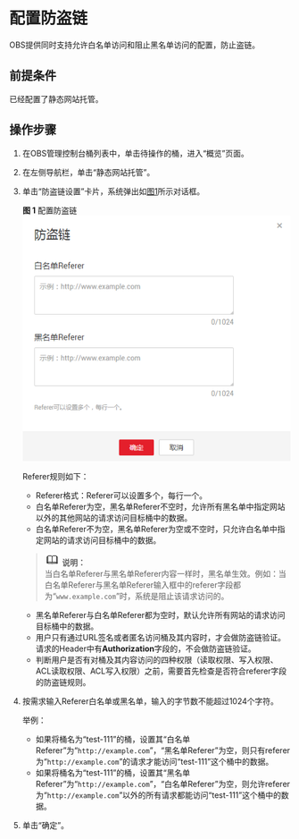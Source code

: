 # 配置防盗链<a name="zh-cn_topic_0066036552"></a>

OBS提供同时支持允许白名单访问和阻止黑名单访问的配置，防止盗链。

## 前提条件<a name="section48948668114148"></a>

已经配置了静态网站托管。

## 操作步骤<a name="section6430701414453"></a>

1.  在OBS管理控制台桶列表中，单击待操作的桶，进入“概览”页面。
2.  在左侧导航栏，单击“静态网站托管”。
3.  单击“防盗链设置”卡片，系统弹出如[图1](#fig53966499193827)所示对话框。

    **图 1**  配置防盗链<a name="fig53966499193827"></a>  
    ![](figures/配置防盗链.png "配置防盗链")

    Referer规则如下：

    -   Referer格式：Referer可以设置多个，每行一个。
    -   白名单Referer为空，黑名单Referer不空时，允许所有黑名单中指定网站以外的其他网站的请求访问目标桶中的数据。
    -   白名单Referer不为空，黑名单Referer为空或不空时，只允许白名单中指定网站的请求访问目标桶中的数据。

    >![](public_sys-resources/icon-note.gif) **说明：**   
    >当白名单Referer与黑名单Referer内容一样时，黑名单生效。例如：当白名单Referer与黑名单Referer输入框中的referer字段都为“`www.example.com`”时，系统是阻止该请求访问的。  

    -   黑名单Referer与白名单Referer都为空时，默认允许所有网站的请求访问目标桶中的数据。
    -   用户只有通过URL签名或者匿名访问桶及其内容时，才会做防盗链验证。请求的Header中有**Authorization**字段的，不会做防盗链验证。
    -   判断用户是否有对桶及其内容访问的四种权限（读取权限、写入权限、ACL读取权限、ACL写入权限）之前，需要首先检查是否符合referer字段的防盗链规则。

4.  按需求输入Referer白名单或黑名单，输入的字节数不能超过1024个字符。

    举例：

    -   如果将桶名为“test-111”的桶，设置其“白名单Referer”为“`http://example.com`”，“黑名单Referer”为空，则只有referer为“`http://example.com`”的请求才能访问“test-111”这个桶中的数据。
    -   如果将桶名为“test-111”的桶，设置其“黑名单Referer”为“`http://example.com`”，“白名单Referer”为空，则允许referer为“`http://example.com`”以外的所有请求都能访问“test-111”这个桶中的数据。

5.  单击“确定”。

